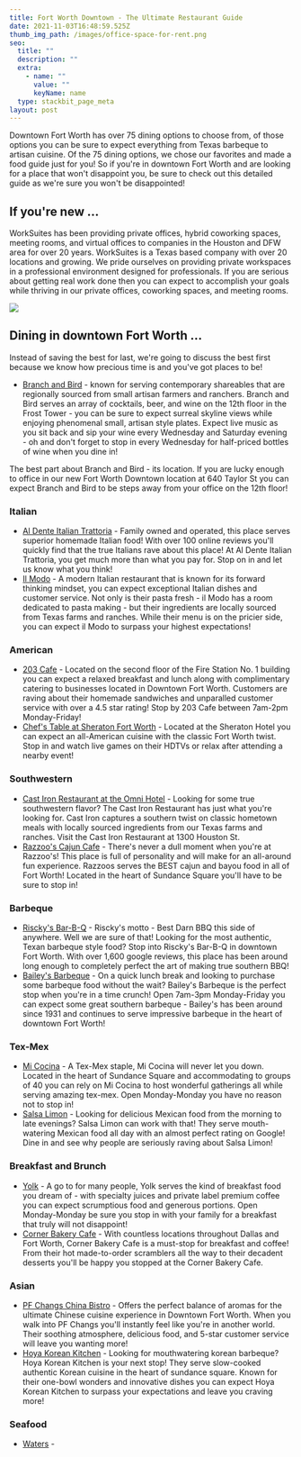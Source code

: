 ```yaml
---
title: Fort Worth Downtown - The Ultimate Restaurant Guide
date: 2021-11-03T16:48:59.525Z
thumb_img_path: /images/office-space-for-rent.png
seo:
  title: ""
  description: ""
  extra:
    - name: ""
      value: ""
      keyName: name
  type: stackbit_page_meta
layout: post
---
```

Downtown Fort Worth has over 75 dining options to choose from, of those options you can be sure to expect everything from Texas barbeque to artisan cuisine. Of the 75 dining options, we chose our favorites and made a food guide just for you! So if you're in downtown Fort Worth and are looking for a place that won't disappoint you, be sure to check out this detailed guide as we're sure you won't be disappointed!

## If you're new ...

WorkSuites has been providing private offices, hybrid coworking spaces, meeting rooms, and virtual offices to companies in the Houston and DFW area for over 20 years. WorkSuites is a Texas based company with over 20 locations and growing. We pride ourselves on providing private workspaces in a professional environment designed for professionals. If you are serious about getting real work done then you can expect to accomplish your goals while thriving in our private offices, coworking spaces, and meeting rooms.

![](/images/office-space-for-rent-in-downtown-fort-worth.png)

## Dining in downtown Fort Worth ...

Instead of saving the best for last, we're going to discuss the best first because we know how precious time is and you've got places to be!

* [Branch and Bird](https://branchbirdfw.com/) - known for serving contemporary shareables that are regionally sourced from small artisan farmers and ranchers. Branch and Bird serves an array of cocktails, beer, and wine on the 12th floor in the Frost Tower - you can be sure to expect surreal skyline views while enjoying phenomenal small, artisan style plates. Expect live music as you sit back and sip your wine every Wednesday and Saturday evening - oh and don't forget to stop in every Wednesday for half-priced bottles of wine when you dine in!

The best part about Branch and Bird - its location. If you are lucky enough to office in our new Fort Worth Downtown location at 640 Taylor St you can expect Branch and Bird to be steps away from your office on the 12th floor!

### Italian

* [Al Dente Italian Trattoria](https://al-dente-italian-trattoria.business.site/) - Family owned and operated, this place serves superior homemade Italian food! With over 100 online reviews you'll quickly find that the true Italians rave about this place! At Al Dente Italian Trattoria, you get much more than what you pay for. Stop on in and let us know what you think!
* [Il Modo](https://www.theharperfortworth.com/restaurants-fort-worth/il-modo/) - A modern Italian restaurant that is known for its forward thinking mindset, you can expect exceptional Italian dishes and customer service. Not only is their pasta fresh - il Modo has a room dedicated to pasta making - but their ingredients are locally sourced from Texas farms and ranches. While their menu is on the pricier side, you can expect il Modo to surpass your highest expectations!

### American

* [203 Cafe](https://203cafe.com/) - Located on the second floor of the Fire Station No. 1 building you can expect a relaxed breakfast and lunch along with complimentary catering to businesses located in Downtown Fort Worth. Customers are raving about their homemade sandwiches and unparalled customer service with over a 4.5 star rating! Stop by 203 Cafe between 7am-2pm Monday-Friday!
* [Chef's Table at Sheraton Fort Worth](https://www.marriott.com/hotels/hotel-information/restaurant/dfwds-sheraton-fort-worth-downtown-hotel/) - Located at the Sheraton Hotel you can expect an all-American cuisine with the classic Fort Worth twist. Stop in and watch live games on their HDTVs or relax after attending a nearby event!

### Southwestern

* [Cast Iron Restaurant at the Omni Hotel](https://www.omnihotels.com/hotels/fort-worth/dining/cast-iron) - Looking for some true southwestern flavor? The Cast Iron Restaurant has just what you're looking for. Cast Iron captures a southern twist on classic hometown meals with locally sourced ingredients from our Texas farms and ranches. Visit the Cast Iron Restaurant at 1300 Houston St.
* [Razzoo's Cajun Cafe](https://www.razzoos.com/sundance) - There's never a dull moment when you're at Razzoo's! This place is full of personality and will make for an all-around fun experience. Razzoos serves the BEST cajun and bayou food in all of Fort Worth! Located in the heart of Sundance Square you'll have to be sure to stop in!

### Barbeque

* [Riscky's Bar-B-Q](https://risckys.com/risckys-bbq/) - Riscky's motto - Best Darn BBQ this side of anywhere. Well we are sure of that! Looking for the most authentic, Texan barbeque style food? Stop into Riscky's Bar-B-Q in downtown Fort Worth. With over 1,600 google reviews, this place has been around long enough to completely perfect the art of making true southern BBQ!
* [Bailey's Barbeque](https://www.loc8nearme.com/texas/fort-worth/baileys-bbq/4851268/) - On a quick lunch break and looking to purchase some barbeque food without the wait? Bailey's Barbeque is the perfect stop when you're in a time crunch! Open 7am-3pm Monday-Friday you can expect some great southern barbeque - Bailey's has been around since 1931 and continues to serve impressive barbeque in the heart of downtown Fort Worth!

### Tex-Mex

* [Mi Cocina](https://www.micocina.com/locations/in/tx/fort-worth/sundance-square/) - A Tex-Mex staple, Mi Cocina will never let you down. Located in the heart of Sundance Square and accommodating to groups of 40 you can rely on Mi Cocina to host wonderful gatherings all while serving amazing tex-mex. Open Monday-Monday you have no reason not to stop in!
* [Salsa Limon](https://salsalimon.com/home/) - Looking for delicious Mexican food from the morning to late evenings? Salsa Limon can work with that! They serve mouth-watering Mexican food all day with an almost perfect rating on Google! Dine in and see why people are seriously raving about Salsa Limon!

### Breakfast and Brunch

* [Yolk](https://eatyolk.com/) - A go to for many people, Yolk serves the kind of breakfast food you dream of - with specialty juices and private label premium coffee you can expect scrumptious food and generous portions. Open Monday-Monday be sure you stop in with your family for a breakfast that truly will not disappoint!
* [Corner Bakery Cafe](https://www.cornerbakerycafe.com/menu) - With countless locations throughout Dallas and Fort Worth, Corner Bakery Cafe is a must-stop for breakfast and coffee! From their hot made-to-order scramblers all the way to their decadent desserts you'll be happy you stopped at the Corner Bakery Cafe.

### Asian

* [PF Changs China Bistro](https://www.pfchangs.com/locations/us/tx/ft-worth/400-throckmorton/9972-ft-worth.html) - Offers the perfect balance of aromas for the ultimate Chinese cuisine experience in Downtown Fort Worth. When you walk into PF Changs you'll instantly feel like you're in another world. Their soothing atmosphere, delicious food, and 5-star customer service will leave you wanting more!
* [Hoya Korean Kitchen](http://www.hoyakoreankitchen.com/) - Looking for mouthwatering korean barbeque? Hoya Korean Kitchen is your next stop! They serve slow-cooked authentic Korean cuisine in the heart of sundance square. Known for their one-bowl wonders and innovative dishes you can expect Hoya Korean Kitchen to surpass your expectations and leave you craving more!

### Seafood

* [Waters](https://waterstexas.com/) -